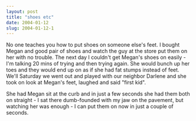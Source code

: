 ```yaml
---
layout: post
title: "shoes etc"
date: 2004-01-12
slug: 2004-01-12-1
---
```


No one teaches you how to put shoes on someone else&apos;s feet.  I bought Megan and good pair of shoes and watch the guy at the store put them on her with no trouble.  The next day I couldn&apos;t get Megan&apos;s shoes on easily - I&apos;m talking 20 mins of trying and then trying again.  She would bunch up her toes and they would end up on as if she had fat stumps instead of feet.  We&apos;ll Saturday we went out and played with our neighbor Darlene and she took on look at Megan&apos;s feet, laughed and said &quot;first kid&quot;.  

She had Megan sit at the curb and in just a few seconds she had them both on straight - I sat there dumb-founded with my jaw on the pavement, but watching her was enough -  I can put them on now in just a couple of seconds.

